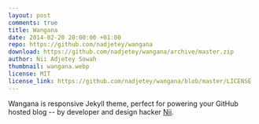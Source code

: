 ```yaml
---
layout: post
comments: true
title: Wangana
date: 2014-02-20 20:00:00 +01:00
repo: https://github.com/nadjetey/wangana
download: https://github.com/nadjetey/wangana/archive/master.zip
author: Nii Adjetey Sowah
thumbnail: wangana.webp
license: MIT
license_link: https://github.com/nadjetey/wangana/blob/master/LICENSE
---
```


Wangana is responsive Jekyll theme, perfect for powering your GitHub hosted blog -- by developer and design hacker [Nii](https://twitter.com/_nadjetey).
